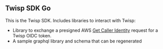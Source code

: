 Twisp SDK Go
------------------

This is the Twisp SDK. Includes libraries to interact with Twisp:

- Library to exchange a presigned AWS [Get Caller Identity](https://docs.aws.amazon.com/STS/latest/APIReference/API_GetCallerIdentity.html) request for a Twisp OIDC token.
- A sample graphql library and schema that can be regenerated
